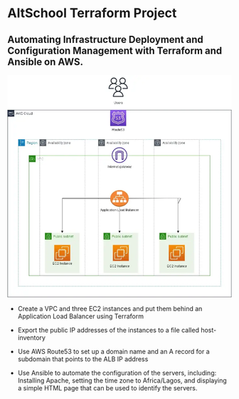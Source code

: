 # AltSchool Terraform Project

## Automating Infrastructure Deployment and Configuration Management with Terraform and Ansible on AWS.

![Architecture](Architecture-Terraform.webp)

- Create a VPC and three EC2 instances and put them behind an Application Load Balancer using Terraform
- Export the public IP addresses of the instances to a file called host-inventory
- Use AWS Route53 to set up a domain name and an A record for a subdomain that points to the ALB IP address

- Use Ansible to automate the configuration of the servers, including: Installing Apache, setting the time zone to Africa/Lagos, and displaying a simple HTML page that can be used to identify the servers.
